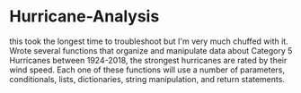 # Hurricane-Analysis
this took the longest time to troubleshoot but I'm very much chuffed with it.
Wrote several functions that organize and manipulate data about Category 5 Hurricanes between 1924-2018, the strongest hurricanes are rated by their wind speed. Each one of these functions will use a number of parameters, conditionals, lists, dictionaries, string manipulation, and return statements.
